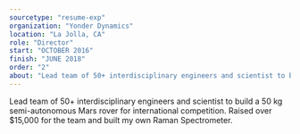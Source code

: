 ```yaml
---
sourcetype: "resume-exp"
organization: "Yonder Dynamics"
location: "La Jolla, CA"
role: "Director"
start: "OCTOBER 2016"
finish: "JUNE 2018"
order: "2"
about: "Lead team of 50+ interdisciplinary engineers and scientist to build a 50 kg semi-autonomous Mars rover for international competition. Raised over $15,000 for the team and built my own Raman Spectrometer."
---
```


Lead team of 50+ interdisciplinary engineers and scientist to build a 50 kg semi-autonomous Mars rover
for international competition. Raised over $15,000 for the team and built my own Raman Spectrometer.
